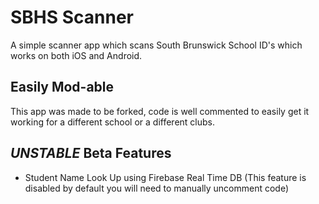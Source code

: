 # SBHS Scanner
A simple scanner app which scans South Brunswick School ID's which works on both iOS and Android.


## Easily Mod-able
This app was made to be forked, code is well commented to easily get it working for a different school or a different clubs.

## *UNSTABLE* Beta Features
 - Student Name Look Up using Firebase Real Time DB (This feature is disabled by default you will need to manually uncomment code)